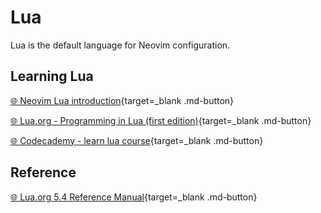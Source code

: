 # Lua

Lua is the default language for Neovim configuration.


## Learning Lua

[:globe_with_meridians: Neovim Lua introduction](https://neovim.io/doc/user/lua.html){target=_blank .md-button}

[:globe_with_meridians: Lua.org - Programming in Lua (first edition)](https://www.lua.org/pil/contents.html){target=_blank .md-button}

[:globe_with_meridians: Codecademy - learn lua course](https://www.codecademy.com/learn/learn-lua){target=_blank .md-button}


## Reference

[:globe_with_meridians: Lua.org 5.4 Reference Manual](https://www.lua.org/manual/5.4/){target=_blank .md-button}
